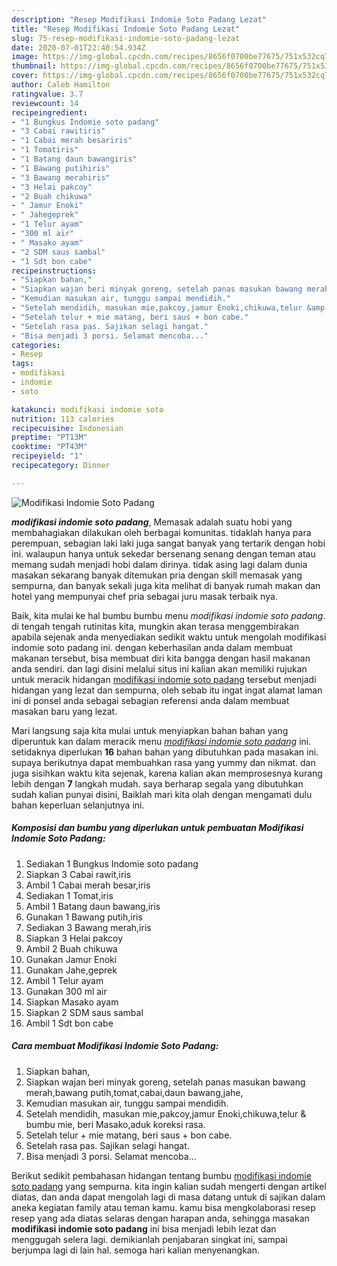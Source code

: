 ```yaml
---
description: "Resep Modifikasi Indomie Soto Padang Lezat"
title: "Resep Modifikasi Indomie Soto Padang Lezat"
slug: 75-resep-modifikasi-indomie-soto-padang-lezat
date: 2020-07-01T22:40:54.934Z
image: https://img-global.cpcdn.com/recipes/8656f0700be77675/751x532cq70/modifikasi-indomie-soto-padang-foto-resep-utama.jpg
thumbnail: https://img-global.cpcdn.com/recipes/8656f0700be77675/751x532cq70/modifikasi-indomie-soto-padang-foto-resep-utama.jpg
cover: https://img-global.cpcdn.com/recipes/8656f0700be77675/751x532cq70/modifikasi-indomie-soto-padang-foto-resep-utama.jpg
author: Caleb Hamilton
ratingvalue: 3.7
reviewcount: 14
recipeingredient:
- "1 Bungkus Indomie soto padang"
- "3 Cabai rawitiris"
- "1 Cabai merah besariris"
- "1 Tomatiris"
- "1 Batang daun bawangiris"
- "1 Bawang putihiris"
- "3 Bawang merahiris"
- "3 Helai pakcoy"
- "2 Buah chikuwa"
- " Jamur Enoki"
- " Jahegeprek"
- "1 Telur ayam"
- "300 ml air"
- " Masako ayam"
- "2 SDM saus sambal"
- "1 Sdt bon cabe"
recipeinstructions:
- "Siapkan bahan,"
- "Siapkan wajan beri minyak goreng, setelah panas masukan bawang merah,bawang putih,tomat,cabai,daun bawang,jahe,"
- "Kemudian masukan air, tunggu sampai mendidih."
- "Setelah mendidih, masukan mie,pakcoy,jamur Enoki,chikuwa,telur &amp; bumbu mie, beri Masako,aduk koreksi rasa."
- "Setelah telur + mie matang, beri saus + bon cabe."
- "Setelah rasa pas. Sajikan selagi hangat."
- "Bisa menjadi 3 porsi. Selamat mencoba..."
categories:
- Resep
tags:
- modifikasi
- indomie
- soto

katakunci: modifikasi indomie soto 
nutrition: 113 calories
recipecuisine: Indonesian
preptime: "PT13M"
cooktime: "PT43M"
recipeyield: "1"
recipecategory: Dinner

---
```



![Modifikasi Indomie Soto Padang](https://img-global.cpcdn.com/recipes/8656f0700be77675/751x532cq70/modifikasi-indomie-soto-padang-foto-resep-utama.jpg)

<b><i>modifikasi indomie soto padang</i></b>, Memasak adalah suatu hobi yang membahagiakan dilakukan oleh berbagai komunitas. tidaklah hanya para perempuan, sebagian laki laki juga sangat banyak yang tertarik dengan hobi ini. walaupun hanya untuk sekedar bersenang senang dengan teman atau memang sudah menjadi hobi dalam dirinya. tidak asing lagi dalam dunia masakan sekarang banyak ditemukan pria dengan skill memasak yang sempurna, dan banyak sekali juga kita melihat di banyak rumah makan dan hotel yang mempunyai chef pria sebagai juru masak terbaik nya.

Baik, kita mulai ke hal bumbu bumbu menu <i>modifikasi indomie soto padang</i>. di tengah tengah rutinitas kita, mungkin akan terasa menggembirakan apabila sejenak anda menyediakan sedikit waktu untuk mengolah modifikasi indomie soto padang ini. dengan keberhasilan anda dalam membuat makanan tersebut, bisa membuat diri kita bangga dengan hasil makanan anda sendiri. dan lagi disini melalui situs ini kalian akan memiliki rujukan untuk meracik hidangan <u>modifikasi indomie soto padang</u> tersebut menjadi hidangan yang lezat dan sempurna, oleh sebab itu ingat ingat alamat laman ini di ponsel anda sebagai sebagian referensi anda dalam membuat masakan baru yang lezat.




Mari langsung saja kita mulai untuk menyiapkan bahan bahan yang diperuntuk kan dalam meracik menu <u><i>modifikasi indomie soto padang</i></u> ini. setidaknya diperlukan <b>16</b> bahan bahan yang dibutuhkan pada masakan ini. supaya berikutnya dapat membuahkan rasa yang yummy dan nikmat. dan juga sisihkan waktu kita sejenak, karena kalian akan memprosesnya kurang lebih dengan <b>7</b> langkah mudah. saya berharap segala yang dibutuhkan sudah kalian punyai disini, Baiklah mari kita olah dengan mengamati dulu bahan keperluan selanjutnya ini.

<!--inarticleads1-->

##### Komposisi dan bumbu yang diperlukan untuk pembuatan Modifikasi Indomie Soto Padang:

1. Sediakan 1 Bungkus Indomie soto padang
1. Siapkan 3 Cabai rawit,iris
1. Ambil 1 Cabai merah besar,iris
1. Sediakan 1 Tomat,iris
1. Ambil 1 Batang daun bawang,iris
1. Gunakan 1 Bawang putih,iris
1. Sediakan 3 Bawang merah,iris
1. Siapkan 3 Helai pakcoy
1. Ambil 2 Buah chikuwa
1. Gunakan  Jamur Enoki
1. Gunakan  Jahe,geprek
1. Ambil 1 Telur ayam
1. Gunakan 300 ml air
1. Siapkan  Masako ayam
1. Siapkan 2 SDM saus sambal
1. Ambil 1 Sdt bon cabe




<!--inarticleads2-->

##### Cara membuat Modifikasi Indomie Soto Padang:

1. Siapkan bahan,
1. Siapkan wajan beri minyak goreng, setelah panas masukan bawang merah,bawang putih,tomat,cabai,daun bawang,jahe,
1. Kemudian masukan air, tunggu sampai mendidih.
1. Setelah mendidih, masukan mie,pakcoy,jamur Enoki,chikuwa,telur &amp; bumbu mie, beri Masako,aduk koreksi rasa.
1. Setelah telur + mie matang, beri saus + bon cabe.
1. Setelah rasa pas. Sajikan selagi hangat.
1. Bisa menjadi 3 porsi. Selamat mencoba...




Berikut sedikit pembahasan hidangan tentang bumbu <u>modifikasi indomie soto padang</u> yang sempurna. kita ingin kalian sudah mengerti dengan artikel diatas, dan anda dapat mengolah lagi di masa datang untuk di sajikan dalam aneka kegiatan family atau teman kamu. kamu bisa mengkolaborasi resep resep yang ada diatas selaras dengan harapan anda, sehingga masakan <b>modifikasi indomie soto padang</b> ini bisa menjadi lebih lezat dan menggugah selera lagi. demikianlah penjabaran singkat ini, sampai berjumpa lagi di lain hal. semoga hari kalian menyenangkan.
